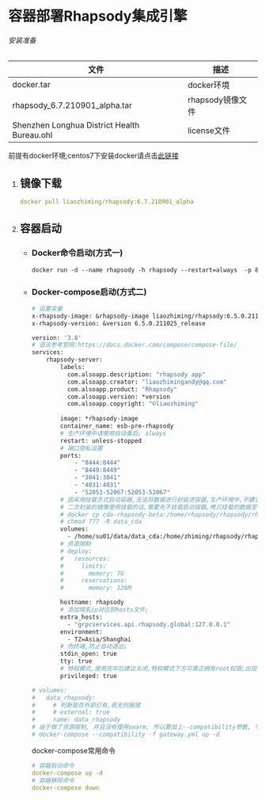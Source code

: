# 容器部署Rhapsody集成引擎

###### 安装准备

| 文件                                         | 描述             |
| -------------------------------------------- | ---------------- |
| docker.tar                                   | docker环境       |
| rhapsody_6.7.210901_alpha.tar                | rhapsody镜像文件 |
| Shenzhen Longhua District Health  Bureau.ohl | license文件      |

前提有docker环境;centos7下安装docker请点击[此链接](docker_setup_centos7.md)

1. ## 镜像下载

   ```yaml
   docker pull liaozhiming/rhapsody:6.7.210901_alpha
   ```

2. ## 容器启动

   - ### Docker命令启动(方式一)

     ```dockerfile
     docker run -d --name rhapsody -h rhapsody --restart=always  -p 8444:8444 -p 8449:8449 -p 4031:4031 -p 3041:3041 -p 52053-52067:52053-52067 -e TZ="Asia/Shanghai" --add-host grpcservices.api.rhapsody.global:127.0.0.1 liaozhiming/rhapsody:6.7.210901_alpha
     ```

   - ### Docker-compose启动(方式二)

     ```dockerfile
     # 设置变量
     x-rhapsody-image: &rhapsody-image liaozhiming/rhapsody:6.5.0.211025_release
     x-rhapsody-version: &version 6.5.0.211025_release
     
     version: '3.8'
     # 语法参考官网:https://docs.docker.com/compose/compose-file/
     services:
         rhapsody-server:
             labels:
               com.alsoapp.description: "rhapsody app"
               com.alsoapp.creator: "liaozhimingandy@qq.com"
               com.alsoapp.product: "Rhapsody"
               com.alsoapp.version: *version
               com.alsoapp.copyright: "©liaozhiming"
               
             image: *rhapsody-image
             container_name: esb-pre-rhapsody
             # 生产环境中请使用自动重启; always
             restart: unless-stopped
             # 端口隐私设置
             ports:
                 - "8444:8444"
                 - "8449:8449"
                 - "3041:3041"
                 - "4031:4031"
                 - "52053-52067:52053-52067"
             # 因采用挂载方式启动容器,无法将数据进行封装进容器,生产环境中,不建议采用数据挂载;
             # 二次封装的镜像使用挂载的话,需要先不挂载启动容器,拷贝挂载的数据至宿主机,然后使用挂载方式启动容器,最后需要赋予文件下所有文件可执行权限;
             # docker cp cda-rhapsody-beta:/home/rhapsody/rhapsody/rhapsody-engine-6/rhapsody/data/.  /home/su01/data/data_cda
             # chmod 777 -R data_cda
             volumes:
               - /home/su01/data/data_cda:/home/zhiming/rhapsody/rhapsody-engine-6/rhapsody/data
             # 资源限制
             # deploy:
             #   resources:
             #     limits:
             #       memory: 7G
             #     reservations:
             #       memory: 128M
     
             hostname: rhapsody
             # 添加域名ip对应到hosts文件;
             extra_hosts:
               - "grpcservices.api.rhapsody.global:127.0.0.1"
             environment:
               - TZ=Asia/Shanghai
             # 伪终端,防止自动退出;
             stdin_open: true
             tty: true
             # 特权模式,使用完毕后建议关闭,特权模式下方可真正拥有root权限;出现:Failed to run task Type listener since an existing task with the same id (1279) is still running for 360,001ms进而导致提IDE无法提交的问题,解决此问题的方案为:等待路由通讯点自动启动所有完成启动再进行提交操作;
             privileged: true
     
     # volumes:
     #   data_rhapsody:
     #     # 判断是否外部已有,若无则报错
     #     # external: true
     #     name: data_rhapsody
     # 由于做了资源限制, 并且没有使用swarm, 所以要加上--compatibility参数, 不然会报错
     # docker-compose --compatibility -f gateway.yml up -d
     ```
     
     docker-compose常用命令
     
     ```yaml
     # 容器启动命令
     docker-compose up -d
     # 容器移除命令
     docker-compose down
     ```
     
     
   
   
   
   

